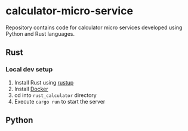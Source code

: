 # calculator-micro-service
Repository contains code for calculator micro services developed using Python and Rust languages.

## Rust
### Local dev setup
1. Install Rust using [rustup](https://rustup.rs/)
2. Install [Docker](https://docs.docker.com/get-docker/)
3. cd into `rust_calculator` directory
4. Execute `cargo run` to start the server

## Python
